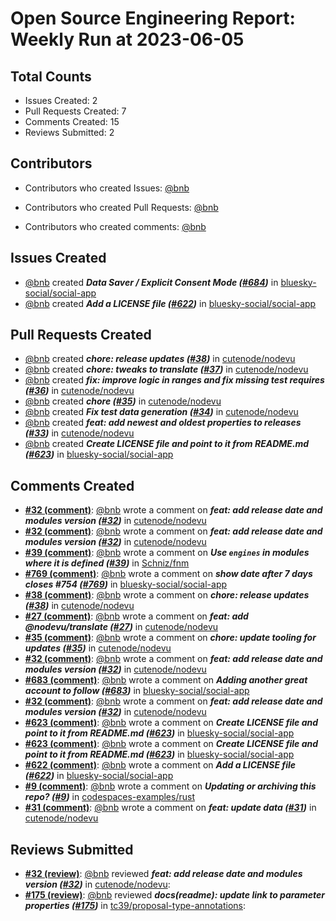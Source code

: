 # Open Source Engineering Report: Weekly Run at 2023-06-05

## Total Counts

* Issues Created: 2
* Pull Requests Created: 7
* Comments Created: 15
* Reviews Submitted: 2

## Contributors

* Contributors who created Issues: [@bnb](https://github.com/bnb)

* Contributors who created Pull Requests: [@bnb](https://github.com/bnb)

* Contributors who created comments: [@bnb](https://github.com/bnb)

## Issues Created

* [@bnb](https://github.com/bnb) created _**Data Saver / Explicit Consent Mode ([#684](https://github.com/bluesky-social/social-app/issues/684))**_ in [bluesky-social/social-app](https://github.com/bluesky-social/social-app)
* [@bnb](https://github.com/bnb) created _**Add a LICENSE file ([#622](https://github.com/bluesky-social/social-app/issues/622))**_ in [bluesky-social/social-app](https://github.com/bluesky-social/social-app)

## Pull Requests Created

* [@bnb](https://github.com/bnb) created _**chore: release updates ([#38](https://github.com/cutenode/nodevu/pull/38))**_ in [cutenode/nodevu](https://github.com/cutenode/nodevu)
* [@bnb](https://github.com/bnb) created _**chore: tweaks to translate ([#37](https://github.com/cutenode/nodevu/pull/37))**_ in [cutenode/nodevu](https://github.com/cutenode/nodevu)
* [@bnb](https://github.com/bnb) created _**fix: improve logic in ranges and fix missing test requires ([#36](https://github.com/cutenode/nodevu/pull/36))**_ in [cutenode/nodevu](https://github.com/cutenode/nodevu)
* [@bnb](https://github.com/bnb) created _**chore ([#35](https://github.com/cutenode/nodevu/pull/35))**_ in [cutenode/nodevu](https://github.com/cutenode/nodevu)
* [@bnb](https://github.com/bnb) created _**Fix test data generation ([#34](https://github.com/cutenode/nodevu/pull/34))**_ in [cutenode/nodevu](https://github.com/cutenode/nodevu)
* [@bnb](https://github.com/bnb) created _**feat: add newest and oldest properties to releases ([#33](https://github.com/cutenode/nodevu/pull/33))**_ in [cutenode/nodevu](https://github.com/cutenode/nodevu)
* [@bnb](https://github.com/bnb) created _**Create LICENSE file and point to it from README.md ([#623](https://github.com/bluesky-social/social-app/pull/623))**_ in [bluesky-social/social-app](https://github.com/bluesky-social/social-app)

## Comments Created

* **[#32 (comment)](https://github.com/cutenode/nodevu/pull/32#issuecomment-1559633612)**: [@bnb](https://github.com/bnb) wrote a comment on _**feat: add release date and modules version ([#32](https://github.com/cutenode/nodevu/pull/32))**_ in [cutenode/nodevu](https://github.com/cutenode/nodevu)
* **[#32 (comment)](https://github.com/cutenode/nodevu/pull/32#issuecomment-1559626196)**: [@bnb](https://github.com/bnb) wrote a comment on _**feat: add release date and modules version ([#32](https://github.com/cutenode/nodevu/pull/32))**_ in [cutenode/nodevu](https://github.com/cutenode/nodevu)
* **[#39 (comment)](https://github.com/Schniz/fnm/issues/39#issuecomment-1558033616)**: [@bnb](https://github.com/bnb) wrote a comment on _**Use `engines` in modules where it is defined ([#39](https://github.com/Schniz/fnm/issues/39))**_ in [Schniz/fnm](https://github.com/Schniz/fnm)
* **[#769 (comment)](https://github.com/bluesky-social/social-app/pull/769#issuecomment-1556082452)**: [@bnb](https://github.com/bnb) wrote a comment on _**show date after 7 days closes #754 ([#769](https://github.com/bluesky-social/social-app/pull/769))**_ in [bluesky-social/social-app](https://github.com/bluesky-social/social-app)
* **[#38 (comment)](https://github.com/cutenode/nodevu/pull/38#issuecomment-1550804309)**: [@bnb](https://github.com/bnb) wrote a comment on _**chore: release updates ([#38](https://github.com/cutenode/nodevu/pull/38))**_ in [cutenode/nodevu](https://github.com/cutenode/nodevu)
* **[#27 (comment)](https://github.com/cutenode/nodevu/pull/27#issuecomment-1550794033)**: [@bnb](https://github.com/bnb) wrote a comment on _**feat: add @nodevu/translate ([#27](https://github.com/cutenode/nodevu/pull/27))**_ in [cutenode/nodevu](https://github.com/cutenode/nodevu)
* **[#35 (comment)](https://github.com/cutenode/nodevu/pull/35#issuecomment-1550755907)**: [@bnb](https://github.com/bnb) wrote a comment on _**chore: update tooling for updates ([#35](https://github.com/cutenode/nodevu/pull/35))**_ in [cutenode/nodevu](https://github.com/cutenode/nodevu)
* **[#32 (comment)](https://github.com/cutenode/nodevu/pull/32#issuecomment-1550606624)**: [@bnb](https://github.com/bnb) wrote a comment on _**feat: add release date and modules version ([#32](https://github.com/cutenode/nodevu/pull/32))**_ in [cutenode/nodevu](https://github.com/cutenode/nodevu)
* **[#683 (comment)](https://github.com/bluesky-social/social-app/pull/683#issuecomment-1550601734)**: [@bnb](https://github.com/bnb) wrote a comment on _**Adding another great account to follow ([#683](https://github.com/bluesky-social/social-app/pull/683))**_ in [bluesky-social/social-app](https://github.com/bluesky-social/social-app)
* **[#32 (comment)](https://github.com/cutenode/nodevu/pull/32#issuecomment-1550037396)**: [@bnb](https://github.com/bnb) wrote a comment on _**feat: add release date and modules version ([#32](https://github.com/cutenode/nodevu/pull/32))**_ in [cutenode/nodevu](https://github.com/cutenode/nodevu)
* **[#623 (comment)](https://github.com/bluesky-social/social-app/pull/623#issuecomment-1548568447)**: [@bnb](https://github.com/bnb) wrote a comment on _**Create LICENSE file and point to it from README.md ([#623](https://github.com/bluesky-social/social-app/pull/623))**_ in [bluesky-social/social-app](https://github.com/bluesky-social/social-app)
* **[#623 (comment)](https://github.com/bluesky-social/social-app/pull/623#issuecomment-1548562393)**: [@bnb](https://github.com/bnb) wrote a comment on _**Create LICENSE file and point to it from README.md ([#623](https://github.com/bluesky-social/social-app/pull/623))**_ in [bluesky-social/social-app](https://github.com/bluesky-social/social-app)
* **[#622 (comment)](https://github.com/bluesky-social/social-app/issues/622#issuecomment-1548555882)**: [@bnb](https://github.com/bnb) wrote a comment on _**Add a LICENSE file ([#622](https://github.com/bluesky-social/social-app/issues/622))**_ in [bluesky-social/social-app](https://github.com/bluesky-social/social-app)
* **[#9 (comment)](https://github.com/codespaces-examples/rust/issues/9#issuecomment-1535215452)**: [@bnb](https://github.com/bnb) wrote a comment on _**Updating or archiving this repo? ([#9](https://github.com/codespaces-examples/rust/issues/9))**_ in [codespaces-examples/rust](https://github.com/codespaces-examples/rust)
* **[#31 (comment)](https://github.com/cutenode/nodevu/pull/31#issuecomment-1530893039)**: [@bnb](https://github.com/bnb) wrote a comment on _**feat: update data ([#31](https://github.com/cutenode/nodevu/pull/31))**_ in [cutenode/nodevu](https://github.com/cutenode/nodevu)

## Reviews Submitted

* **[#32 (review)](https://github.com/cutenode/nodevu/pull/32#pullrequestreview-1429509130)**: [@bnb](https://github.com/bnb) reviewed _**feat: add release date and modules version ([#32](https://github.com/cutenode/nodevu/pull/32))**_ in [cutenode/nodevu](https://github.com/cutenode/nodevu): 
* **[#175 (review)](https://github.com/tc39/proposal-type-annotations/pull/175#pullrequestreview-1421462903)**: [@bnb](https://github.com/bnb) reviewed _**docs(readme): update link to parameter properties ([#175](https://github.com/tc39/proposal-type-annotations/pull/175))**_ in [tc39/proposal-type-annotations](https://github.com/tc39/proposal-type-annotations): 